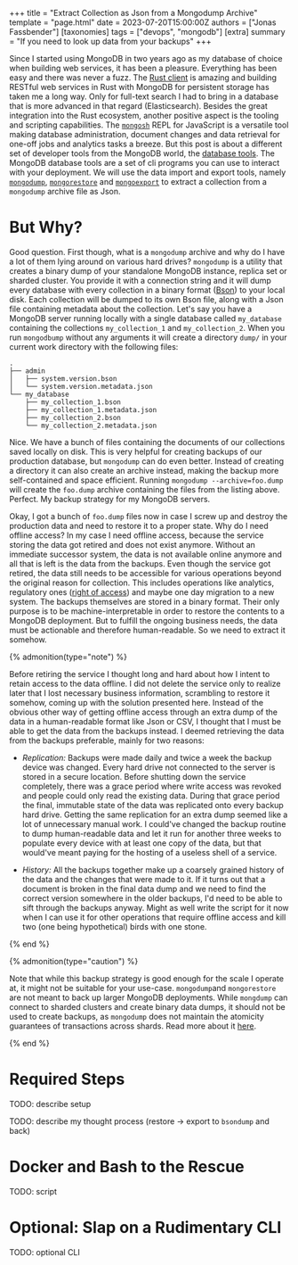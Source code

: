 +++
title = "Extract Collection as Json from a Mongodump Archive"
template = "page.html"
date = 2023-07-20T15:00:00Z
authors = ["Jonas Fassbender"]
[taxonomies]
tags = ["devops", "mongodb"]
[extra]
summary = "If you need to look up data from your backups"
+++

Since I started using MongoDB in two years ago as my database of choice
when building web services, it has been a pleasure.
Everything has been easy and there was never a fuzz.
The [Rust client](https://crates.io/crates/mongodb) is amazing and building 
RESTful web services in Rust with MongoDB for persistent storage has taken me a 
long way.
Only for full-text search I had to bring in a database that is more
advanced in that regard (Elasticsearch).
Besides the great integration into the Rust ecosystem, another positive aspect 
is the tooling and scripting capabilities.
The [`mongosh`](https://www.mongodb.com/docs/mongodb-shell/) REPL for 
JavaScript is a versatile tool making database administration, document changes
and data retrieval for one-off jobs and analytics tasks a breeze.
But this post is about a different set of developer tools from the MongoDB world,
the [database tools](https://www.mongodb.com/docs/database-tools/).
The MongoDB database tools are a set of cli programs you can use to interact
with your deployment.
We will use the data import and export tools, namely 
[`mongodump`](https://www.mongodb.com/docs/database-tools/mongodump/),
[`mongorestore`](https://www.mongodb.com/docs/database-tools/mongorestore/) and 
[`mongoexport`](https://www.mongodb.com/docs/database-tools/mongoexport/) to 
extract a collection from a `mongodump` archive file as Json.

# But Why?

Good question.
First though, what is a `mongodump` archive and why do I have a lot of them lying
around on various hard drives?
`mongodump` is a utility that creates a binary dump of your standalone MongoDB
instance, replica set or sharded cluster.
You provide it with a connection string and it will dump every database with 
every collection in a binary format ([Bson](https://www.mongodb.com/basics/bson)) 
to your local disk.
Each collection will be dumped to its own Bson file, along with a Json file
containing metadata about the collection.
Let's say you have a MongoDB server running locally with a single database
called `my_database` containing the collections `my_collection_1` and 
`my_collection_2`.
When you run `mongodbump` without any arguments it will create a directory 
`dump/` in your current work directory with the following files:

```
.
├── admin
│   ├── system.version.bson
│   └── system.version.metadata.json
└── my_database
    ├── my_collection_1.bson
    ├── my_collection_1.metadata.json
    ├── my_collection_2.bson
    └── my_collection_2.metadata.json
```

Nice. We have a bunch of files containing the documents of our collections
saved locally on disk.
This is very helpful for creating backups of our production database, but
`mongodump` can do even better.
Instead of creating a directory it can also create an archive instead, making
the backup more self-contained and space efficient.
Running `mongodump --archive=foo.dump` will create the `foo.dump` archive
containing the files from the listing above.
Perfect. My backup strategy for my MongoDB servers.

Okay, I got a bunch of `foo.dump` files now in case I screw up and destroy
the production data and need to restore it to a proper state.
Why do I need offline access?
In my case I need offline access, because the service storing the data got 
retired and does not exist anymore.
Without an immediate successor system, the data is not available online anymore
and all that is left is the data from the backups.
Even though the service got retired, the data still needs to be accessible 
for various operations beyond the original reason for collection.
This includes operations like analytics, regulatory ones 
([right of access](https://gdpr-info.eu/art-15-gdpr/)) and maybe one day 
migration to a new system.
The backups themselves are stored in a binary format.
Their only purpose is to be machine-interpretable in order to restore the
contents to a MongoDB deployment.
But to fulfill the ongoing business needs, the data must be actionable
and therefore human-readable.
So we need to extract it somehow.

{% admonition(type="note") %}

Before retiring the service I thought long and hard about how I intent to 
retain access to the data offline.
I did not delete the service only to realize later that I lost necessary business 
information, scrambling to restore it somehow, coming up with the solution 
presented here.
Instead of the obvious other way of getting offline access through an extra dump 
of the data in a human-readable format like Json or CSV, I thought that I 
must be able to get the data from the backups instead.
I deemed retrieving the data from the backups preferable, mainly for two 
reasons:

* *Replication:* Backups were made daily and twice a week the backup device was 
  changed.
  Every hard drive not connected to the server is stored in a secure location. 
  Before shutting down the service completely, there was a grace period where 
  write access was revoked and people could only read the existing data.
  During that grace period the final, immutable state of the data was replicated 
  onto every backup hard drive.
  Getting the same replication for an extra dump seemed like a lot of unnecessary
  manual work. 
  I could've changed the backup routine to dump human-readable data and
  let it run for another three weeks to populate every device with at least one
  copy of the data, but that would've meant paying for the hosting of a useless
  shell of a service.
 
* *History:*  All the backups together make up a coarsely grained history of 
  the data and the changes that were made to it.
  If it turns out that a document is broken in the final data dump and we need 
  to find the correct version somewhere in the older backups, I'd need to be 
  able to sift through the backups anyway.
  Might as well write the script for it now when I can use it for other
  operations that require offline access and kill two (one being hypothetical) 
  birds with one stone.
  
{% end %}

{% admonition(type="caution") %}

Note that while this backup strategy is good enough for the scale I operate
at, it might not be suitable for your use-case.
`mongodump`and `mongorestore` are not meant to back up larger MongoDB deployments.
While `mongdump` can connect to sharded clusters and create binary data dumps,
it should not be used to create backups, as `mongodump` does not maintain the
atomicity guarantees of transactions across shards.
Read more about it 
[here](https://www.mongodb.com/docs/manual/core/backups/#std-label-backup-with-mongodump).

{% end %}

# Required Steps

TODO: describe setup

TODO: describe my thought process (restore -> export to `bsondump` and back)

# Docker and Bash to the Rescue

TODO: script

# Optional: Slap on a Rudimentary CLI 

TODO: optional CLI
